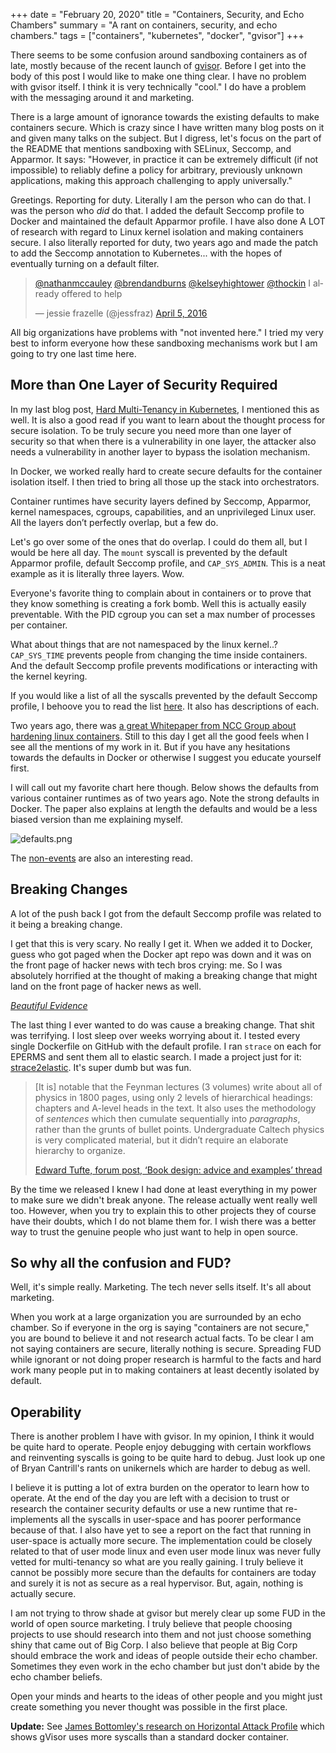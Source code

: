 +++
date = "February 20, 2020"
title = "Containers, Security, and Echo Chambers"
summary = "A rant on containers, security, and echo chambers."
tags = ["containers", "kubernetes", "docker", "gvisor"]
+++

There seems to be some confusion around sandboxing containers as of late,
mostly because of the recent launch of [gvisor](https://github.com/google/gvisor).
Before I get into the body of this post I would like to make one thing clear.
I have no problem with gvisor itself. I think it is very technically "cool."
I do have a problem with the messaging around it and marketing.

There is a large amount of ignorance towards the existing defaults to make
containers secure. Which is crazy since I have written many blog posts on it
and given many talks on the subject. But I digress, let's focus on the part of the README that
mentions sandboxing with SELinux, Seccomp, and Apparmor. It says: "However, in practice 
it can be extremely difficult (if not impossible) to reliably define a policy 
for arbitrary, previously unknown applications, making this approach challenging 
to apply universally."

Greetings. Reporting for duty. Literally I am the person who can do that. I was
the person who _did_ do that. I added the default Seccomp profile to Docker and
maintained the default Apparmor profile. I have also done A LOT of research
with regard to Linux kernel isolation and making containers secure.
I also literally reported for duty, two years ago and made the patch to add the
Seccomp annotation to Kubernetes... with the hopes of eventually turning on
a default filter.

<blockquote class="twitter-tweet" data-lang="en"><p lang="en" dir="ltr"><a href="https://twitter.com/nathanmccauley?ref_src=twsrc%5Etfw">@nathanmccauley</a> <a href="https://twitter.com/brendandburns?ref_src=twsrc%5Etfw">@brendandburns</a> <a href="https://twitter.com/kelseyhightower?ref_src=twsrc%5Etfw">@kelseyhightower</a> <a href="https://twitter.com/thockin?ref_src=twsrc%5Etfw">@thockin</a> I already offered to help</p>&mdash; jessie frazelle (@jessfraz) <a href="https://twitter.com/jessfraz/status/717215121840451584?ref_src=twsrc%5Etfw">April 5, 2016</a></blockquote>
<script async src="https://platform.twitter.com/widgets.js" charset="utf-8"></script>

All big organizations have problems with "not invented here." I tried my very
best to inform everyone how these sandboxing mechanisms work but I am going to
try one last time here.

## More than One Layer of Security Required

In my last blog post, 
[Hard Multi-Tenancy in Kubernetes](https://blog.jessfraz.com/post/hard-multi-tenancy-in-kubernetes/), 
I mentioned this as well. It is also a good read if you want to learn about the 
thought process for secure isolation. To be truly secure you need more than one
layer of security so that when there is a vulnerability in one layer, the attacker also
needs a vulnerability in another layer to bypass the isolation mechanism.

In Docker, we worked really hard to create secure defaults for the container
isolation itself. I then tried to bring all those up the stack into
orchestrators.

Container runtimes have security layers defined by Seccomp, Apparmor, kernel 
namespaces, cgroups, capabilities, and an unprivileged Linux user. All the 
layers don’t perfectly overlap, but a few do.

Let's go over some of the ones that do overlap. I could do them all, but
I would be here all day. The `mount` syscall is prevented by the default
Apparmor profile, default Seccomp profile, and `CAP_SYS_ADMIN`. This is a neat
example as it is literally three layers. Wow.

Everyone's favorite thing to complain about in containers or to prove that they
know something is creating a fork bomb. Well this is actually easily
preventable. With the PID cgroup you can set a max number of processes per
container.

What about things that are not namespaced by the linux kernel..? `CAP_SYS_TIME`
prevents people from changing the time inside containers. And the default
Seccomp profile prevents modifications or interacting with the kernel keyring.

If you would like a list of all the syscalls prevented by the default Seccomp
profile, I behoove you to read the list [here](https://github.com/jessfraz/community/blob/1eaf775381bbd6d3c6e32816144beba1bca807b4/contributors/design-proposals/seccomp.md#default-profile). It also has descriptions of each.

Two years ago, there was [a great Whitepaper from NCC Group about hardening
linux containers](https://www.nccgroup.trust/us/our-research/understanding-and-hardening-linux-containers/). Still to this day I get all the good feels when I see all the mentions of my work in it. But if you have any hesitations towards the defaults in Docker or otherwise I suggest you educate yourself first.

I will call out my favorite chart here though. Below shows the defaults from
various container runtimes as of two years ago.  Note the strong defaults in
Docker. The paper also explains at length the defaults and would be a less
biased version than me explaining myself.

![defaults.png](defaults.png)

The [non-events](https://github.com/jessfraz/docker/blob/6837cfc13cba842186a7261aa9bbd3a8755fd11e/docs/security/non-events.md) are also an interesting read.

## Breaking Changes

A lot of the push back I got from the default Seccomp profile was related to it
being a breaking change. 

I get that this is very scary. No really I get it. When we added it to Docker,
guess who got paged when the Docker apt repo was down and it was on the front
page of hacker news with tech bros crying: me. So I was absolutely horrified at
the thought of making a breaking change that might land on the front page of
hacker news as well.

<span class="sidenote"><a href="http://www.edwardtufte.com/tufte/books_be"><em>Beautiful Evidence</em></a></span>

The last thing I ever wanted to do was cause a breaking change. That shit was
terrifying. I lost sleep over weeks worrying about it. I tested every single
Dockerfile on GitHub with the default profile. I ran `strace` on each for
EPERMS and sent them all to elastic search. I made a project just for it:
[strace2elastic](https://github.com/jessfraz/strace2elastic). It's super dumb
but was fun.

<blockquote cite="http://www.edwardtufte.com/bboard/q-and-a-fetch-msg?msg_id=0000hB">
<p>[It is] notable that the Feynman lectures (3 volumes) write about all of physics in 1800 pages, using only 2 levels of hierarchical headings: chapters and A-level heads in the text. It also uses the methodology of <em>sentences</em> which then cumulate sequentially into <em>paragraphs</em>, rather than the grunts of bullet points. Undergraduate Caltech physics is very complicated material, but it didn’t require an elaborate hierarchy to organize.</p>
<footer><a href="http://www.edwardtufte.com/bboard/q-and-a-fetch-msg?msg_id=0000hB">Edward Tufte, forum post, ‘Book design: advice and examples’ thread</a></footer>
</blockquote>

By the time we released I knew I had done at least everything in my power to
make sure we didn't break anyone. The release actually went really well too.
However, when you try to explain this to other projects they of course have
their doubts, which I do not blame them for. I wish there was a better way
to trust the genuine people who just want to help in open source.

## So why all the confusion and FUD?

Well, it's simple really. Marketing. The tech never sells itself. It's all
about marketing. 

When you work at a large organization you are surrounded by an echo chamber. So
if everyone in the org is saying "containers are not secure," you are bound to
believe it and not research actual facts. To be clear I am not saying containers
are secure, literally nothing is secure. Spreading FUD while ignorant or not
doing proper research is harmful to the facts and hard work many people put in
to making containers at least decently isolated by default.

## Operability

There is another problem I have with gvisor. In my opinion, I think it would be
quite hard to operate. People enjoy debugging with certain workflows and
reinventing syscalls is going to be quite hard to debug. Just look up one of
Bryan Cantrill's rants on unikernels which are harder to debug as well.

I believe it is putting a lot of extra burden on the operator to learn how to
operate. At the end of the day you are left with a decision to trust or
research the container security defaults or use a new runtime that
re-implements all the syscalls in user-space and has poorer performance because of
that. I also have yet to see a report on the fact that running in user-space is
actually more secure. The implementation could be closely related to that of
user mode linux and even user mode linux was never fully vetted for
multi-tenancy so what are you really gaining. I truly believe it cannot be
possibly more secure than the defaults for containers are today and surely it
is not as secure as a real hypervisor. But, again, nothing is actually secure.

I am not trying to throw shade at gvisor but merely clear up some FUD in the
world of open source marketing. I truly believe that people choosing projects
to use should research into them and not just choose something shiny that came
out of Big Corp. I also believe that people at Big Corp should embrace the work
and ideas of people outside their echo chamber. Sometimes they even work in the
echo chamber but just don't abide by the echo chamber beliefs.

Open your minds and hearts to the ideas of other people and you might just
create something you never thought was possible in the first place.

**Update:** See [James Bottomley's research on Horizontal Attack Profile](https://blog.hansenpartnership.com/measuring-the-horizontal-attack-profile-of-nabla-containers/) which shows gVisor uses more syscalls than a standard docker container.